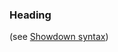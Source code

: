 
### Heading

(see [Showdown syntax](https://github.com/showdownjs/showdown/wiki/Showdown%27s-Markdown-syntax))
